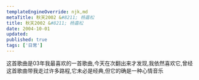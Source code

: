 ```yaml
---
templateEngineOverride: njk,md
metaTitle: 秋天2002 &#8211; 杨嘉松
title: 秋天2002 &#8211; 杨嘉松
date: 2004-10-01
updated:
published: true
tags: ['日常']
---
```


<div class="col-start-3 col-end-9">
这首歌曲是03年我最喜欢的一首歌曲,今天在次翻出来才发现,我依然喜欢它,曾经这首歌曲带我走过许多路程,它未必是经典,但它的确是一种心情音乐
 
</div>

